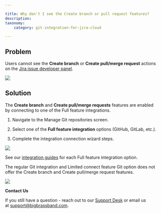 ```yaml
---

title: Why don't I see the Create branch or pull request features?
description:
taxonomy:
    category: git-integration-for-jira-cloud

---
```

## Problem

Users cannot see the **Create branch** or **Create pull/merge request** actions on the [Jira issue developer panel](/git-integration-for-jira-cloud/jira-git-integration-development-panel-gij-cloud).

![](https://bigbrassband.atlassian.net/wiki/download/attachments/421593107/createbranch-pullrequest.png?version=1&modificationDate=1586317455810&cacheVersion=1&api=v2)

## Solution

The **Create branch** and **Create pull/merge requests** features are enabled by connecting to one of the Full feature integrations.

1.  Navigate to the Manage Git repositories screen. 

2.  Select one of the **Full feature integration** options (GitHub, GitLab, etc.).

3.  Complete the integration connection wizard steps.


![](https://bigbrassband.atlassian.net/wiki/download/attachments/421593107/gitcloud-gitmgr-full-feature-sel.png?version=1&modificationDate=1638463123267&cacheVersion=1&api=v2)

See our [integration guides](/git-integration-for-jira-cloud/Integration-Guide) for each Full feature integration option.

The regular Git integration and Limited connect feature Git option does not offer the Create branch and Create pull/merge request features.

![](https://bigbrassband.atlassian.net/wiki/download/attachments/421593107/gitcloud-gitmgr-limited-connect-sel.png?version=1&modificationDate=1638463377572&cacheVersion=1&api=v2)

**Contact Us**

If you still have a question - reach out to our [Support Desk](https://bigbrassband.atlassian.net/servicedesk/customer/portals) or email us at [support@bigbrassband.com](mailto:support@bigbrassband.com).

